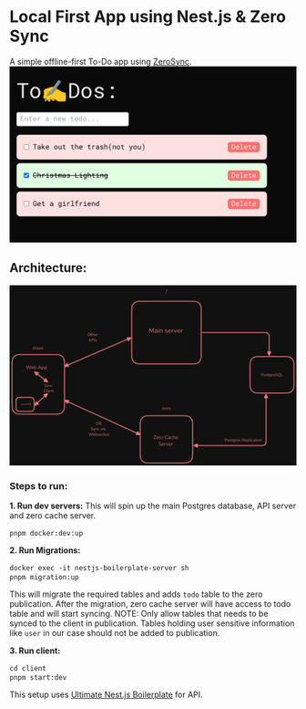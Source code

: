# Local First App using Nest.js & Zero Sync

A simple offline-first To-Do app using [ZeroSync](https://zero.rocicorp.dev/).
![Screenshot Sample](sc.png)

## Architecture:

![Architecture](architecture.png)

### Steps to run:

**1. Run dev servers:**
This will spin up the main Postgres database, API server and zero cache server.

```
pnpm docker:dev:up
```

**2. Run Migrations:**

```
docker exec -it nestjs-boilerplate-server sh
pnpm migration:up
```

This will migrate the required tables and adds `todo` table to the zero publication. After the migration, zero cache server will have access to todo table and will start syncing.
NOTE: Only allow tables that needs to be synced to the client in publication. Tables holding user sensitive information like `user` in our case should not be added to publication.

**3. Run client:**

```
cd client
pnpm start:dev
```

This setup uses [Ultimate Nest.js Boilerplate](https://github.com/niraj-khatiwada/ultimate-nestjs-boilerplate) for API.
